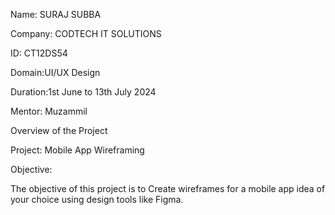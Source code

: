 Name: SURAJ SUBBA

Company: CODTECH IT SOLUTIONS

ID: CT12DS54

Domain:UI/UX Design

Duration:1st June to 13th July 2024

Mentor: Muzammil

Overview of the Project

Project: Mobile App Wireframing

Objective:

The objective of this project is to Create wireframes for a mobile app idea of your choice using design tools like Figma.


